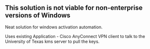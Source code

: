 ## This solution is not viable for non-enterprise versions of Windows
Neat solution for windows activation automation.

Uses existing Application - Cisco AnyConnect VPN client to talk to the University of Texas kms server to pull the keys.
